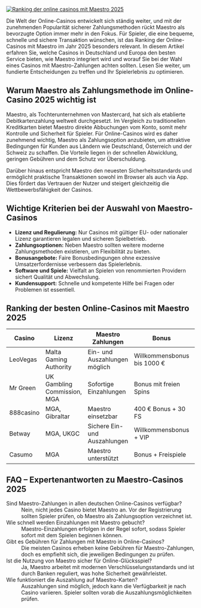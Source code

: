 [![Ranking der online casinos mit Maestro 2025](https://123-caf.pages.dev/gitsignup.png)](https://vrmoo.ru/Bt82HjjY)

<p>Die Welt der Online-Casinos entwickelt sich ständig weiter, und mit der zunehmenden Popularität sicherer Zahlungsmethoden rückt Maestro als bevorzugte Option immer mehr in den Fokus. Für Spieler, die eine bequeme, schnelle und sichere Transaktion wünschen, ist das Ranking der Online-Casinos mit Maestro im Jahr 2025 besonders relevant. In diesem Artikel erfahren Sie, welche Casinos in Deutschland und Europa den besten Service bieten, wie Maestro integriert wird und worauf Sie bei der Wahl eines Casinos mit Maestro-Zahlungen achten sollten. Lesen Sie weiter, um fundierte Entscheidungen zu treffen und Ihr Spielerlebnis zu optimieren.</p>  <h2>Warum Maestro als Zahlungsmethode im Online-Casino 2025 wichtig ist</h2> <p>Maestro, als Tochterunternehmen von Mastercard, hat sich als etablierte Debitkartenzahlung weltweit durchgesetzt. Im Vergleich zu traditionellen Kreditkarten bietet Maestro direkte Abbuchungen vom Konto, somit mehr Kontrolle und Sicherheit für Spieler. Für Online-Casinos wird es daher zunehmend wichtig, Maestro als Zahlungsoption anzubieten, um attraktive Bedingungen für Kunden aus Ländern wie Deutschland, Österreich und der Schweiz zu schaffen. Die Vorteile liegen in der schnellen Abwicklung, geringen Gebühren und dem Schutz vor Überschuldung.</p> <p>Darüber hinaus entspricht Maestro den neuesten Sicherheitsstandards und ermöglicht praktische Transaktionen sowohl im Browser als auch via App. Dies fördert das Vertrauen der Nutzer und steigert gleichzeitig die Wettbewerbsfähigkeit der Casinos.</p>  <h2>Wichtige Kriterien bei der Auswahl von Maestro-Casinos</h2> <ul> <li><strong>Lizenz und Regulierung:</strong> Nur Casinos mit gültiger EU- oder nationaler Lizenz garantieren legalen und sicheren Spielbetrieb.</li> <li><strong>Zahlungsoptionen:</strong> Neben Maestro sollten weitere moderne Zahlungsmethoden existieren, um Flexibilität zu bieten.</li> <li><strong>Bonusangebote:</strong> Faire Bonusbedingungen ohne exzessive Umsatzerfordernisse verbessern das Spielerlebnis.</li> <li><strong>Software und Spiele:</strong> Vielfalt an Spielen von renommierten Providern sichert Qualität und Abwechslung.</li> <li><strong>Kundensupport:</strong> Schnelle und kompetente Hilfe bei Fragen oder Problemen ist essentiell.</li> </ul>  <h2>Ranking der besten Online-Casinos mit Maestro 2025</h2> <table> <thead> <tr> <th>Casino</th> <th>Lizenz</th> <th>Maestro Zahlungen</th> <th>Bonus</th> <th>Spielauswahl</th> </tr> </thead> <tbody> <tr> <td>LeoVegas</td> <td>Malta Gaming Authority</td> <td>Ein- und Auszahlungen möglich</td> <td>Willkommensbonus bis 1000 €</td> <td>Über 2000 Spiele</td> </tr> <tr> <td>Mr Green</td> <td>UK Gambling Commission, MGA</td> <td>Sofortige Einzahlungen</td> <td>Bonus mit freien Spins</td> <td>Slots, Live Casino, Sportwetten</td> </tr> <tr> <td>888casino</td> <td>MGA, Gibraltar</td> <td>Maestro einsetzbar</td> <td>400 € Bonus + 30 FS</td> <td>Live Poker, Slots</td> </tr> <tr> <td>Betway</td> <td>MGA, UKGC</td> <td>Sichere Ein- und Auszahlungen</td> <td>Willkommensbonus + VIP</td> <td>Große Sportwetten, Live Casino</td> </tr> <tr> <td>Casumo</td> <td>MGA</td> <td>Maestro unterstützt</td> <td>Bonus + Freispiele</td> <td>Innovative Spiele, Slots</td> </tr> </tbody> </table>  <h2>FAQ – Expertenantworten zu Maestro-Casinos 2025</h2> <dl> <dt>Sind Maestro-Zahlungen in allen deutschen Online-Casinos verfügbar?</dt> <dd>Nein, nicht jedes Casino bietet Maestro an. Vor der Registrierung sollten Spieler prüfen, ob Maestro als Zahlungsoption verzeichnet ist.</dd>  <dt>Wie schnell werden Einzahlungen mit Maestro gebucht?</dt> <dd>Maestro-Einzahlungen erfolgen in der Regel sofort, sodass Spieler sofort mit dem Spielen beginnen können.</dd>  <dt>Gibt es Gebühren für Zahlungen mit Maestro in Online-Casinos?</dt> <dd>Die meisten Casinos erheben keine Gebühren für Maestro-Zahlungen, doch es empfiehlt sich, die jeweiligen Bedingungen zu prüfen.</dd>  <dt>Ist die Nutzung von Maestro sicher für Online-Glücksspiel?</dt> <dd>Ja, Maestro arbeitet mit modernen Verschlüsselungsstandards und ist durch Banken reguliert, was hohe Sicherheit gewährleistet.</dd>  <dt>Wie funktioniert die Auszahlung auf Maestro-Karten?</dt> <dd>Auszahlungen sind möglich, jedoch kann die Verfügbarkeit je nach Casino variieren. Spieler sollten vorab die Auszahlungsmöglichkeiten prüfen.</dd> </dl>